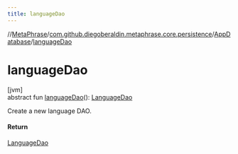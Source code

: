 ```yaml
---
title: languageDao
---
```

//[MetaPhrase](../../../index.html)/[com.github.diegoberaldin.metaphrase.core.persistence](../index.html)/[AppDatabase](index.html)/[languageDao](language-dao.html)



# languageDao



[jvm]\
abstract fun [languageDao](language-dao.html)(): [LanguageDao](../../com.github.diegoberaldin.metaphrase.domain.language.persistence.dao/-language-dao/index.html)



Create a new language DAO.



#### Return



[LanguageDao](../../com.github.diegoberaldin.metaphrase.domain.language.persistence.dao/-language-dao/index.html)




